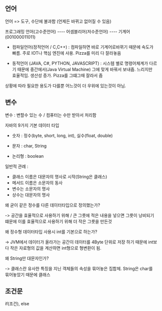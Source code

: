 ## 언어

언어 => 도구, 수단에 불과함 (언제든 바뀌고 없어질 수 있음)

프로그래밍 언어(고수준언어) ---- 어셈블리어(저수준언어) ---- 기계어(001000011011)

* 컴파일언어(정적언어 / C,C++) : 컴파일하면 바로 기계어로바뀌기 때문에 속도가 빠름. 주로 IOT나 핵심 엔진에 사용. Pizza를 미리 다 잘라놓음

* 동적언어  (JAVA, C#, PYTHON, JAVASCRIPT) : 시스템 별로 명령어체계가 다르기 때문에 중간에서(Java Virtual Machine) 그에 맞게 바꿔서 보내줌. 느리지만 효율적임. 생산성 증가. Pizza를 그떄그때 잘라서 줌

상황에 따라 필요한 용도가 다를뿐 어느것이 더 우위에 있는것이 아님.

## 변수

변수 : 변할수 있는 수 / 컴퓨터는 수만 받아서 처리함

자바의 9가지 기본 데이터 타입

* 숫자 : 정수(byte, short, long, int), 실수(float, double)

* 문자 : char, String

* 논리형 : boolean

일반적 관례 : 
* 클래스 이름은 대문자의 명사로 시작(String은 클래스)
* 메서드 이름은 소문자의 동사
* 변수는 소문자의 명사
* 상수는 대문자의 명사

왜 굳이 같은 정수를 다른 데이터타입으로 정의했는가?

-> 공간을 효율적으로 사용하기 위해 / 큰 그릇에 적은 내용을 넣으면 그릇이 낭비되기 떄문에 이를 효율적으로 사용하기 위해 더 작은 그릇을 만든것


왜 정수형 데이터타입 사용시 int를 기본으로 하는가?

-> JVM에서 데이터가 올라가는 공간이 데이터를 4Byte 단위로 저장 하기 때문에 int보다 작은 자료형의 값을 계산하면 int형으로 형변환이 됨.


왜 String만 대문자인가? 

-> 클래스란 유사한 특징을 지닌 객체들의 속성을 묶어놓은 집합체. String은 char를 묶어놓았기 때문에 클래스

## 조건문

if(조건), else
